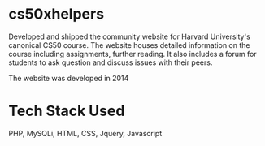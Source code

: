 # cs50xhelpers

 Developed and shipped the community website for Harvard University's canonical CS50 course. The website houses detailed information on the course including assignments, further reading. It also includes a forum for students to ask question and discuss issues with their peers.

 The website was developed in 2014

# Tech Stack Used
 PHP, MySQLi, HTML, CSS, Jquery, Javascript